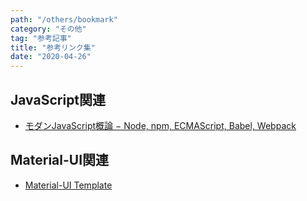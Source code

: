```yaml
---
path: "/others/bookmark"
category: "その他"
tag: "参考記事"
title: "参考リンク集"
date: "2020-04-26"
---
```


## JavaScript関連

- [モダンJavaScript概論 − Node, npm, ECMAScript, Babel, Webpack](https://www.hypertextcandy.com/modern-javascript/)


## Material-UI関連

- [Material-UI Template](https://material-ui.com/store/?utm_source=docs&utm_medium=referral&utm_campaign=templates-store)
